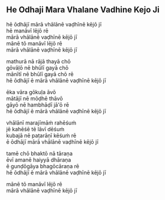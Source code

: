 ## He Odhaji Mara Vhalane Vadhine Kejo Ji


hē ōdhājī mārā vhālānē vaḍhīnē kējō jī  
hē manāvī lējō rē  
mārā vhālānē vaḍhīnē kējō jī  
mānē tō manāvī lējō rē  
mārā vhālānē vaḍhīnē kējō jī

mathurā nā rājā thayā chō  
gōvāḷō nē bhūlī gayā chō  
mānītī nē bhūlī gayā chō rē  
hē ōdhājī ē mārā vhālānē vaḍhīnē kējō jī

ēka vāra gōkuḷa āvō  
mātājī nē mōḍhē thāvō  
gāyō nē hambhāḍī jā'ō rē  
hē ōdhājī ē mārā vhālānē vaḍhīnē kējō jī

vhālānī marajīmāṁ rahēśuṁ  
jē kahēśē tē lāvī dēśuṁ  
kubajā nē paṭarāṇī kēśuṁ rē  
ē ōdhājī mārā vhālānē vaḍhīnē kējō jī

tamē chō bhaktō nā tāraṇa  
ēvī amanē haiyyā dhāraṇa  
ē gunḍōgāya bhagōcāraṇa rē  
hē ōdhājī ē mārā vhālānē vaḍhīnē kējō jī

mānē tō manāvī lējō rē  
mārā vhālānē vaḍhīnē kējō jī

